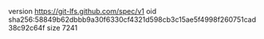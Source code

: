 version https://git-lfs.github.com/spec/v1
oid sha256:58849b62dbbb9a30f6330cf4321d598cb3c15ae5f4998f260751cad38c92c64f
size 7241
